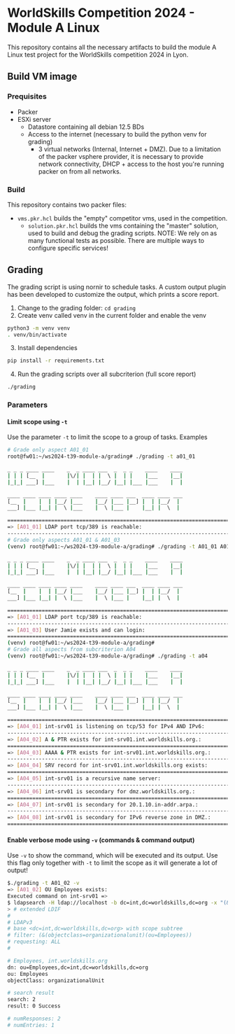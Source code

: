 # WorldSkills Competition 2024 - Module A Linux
This repository contains all the necessary artifacts to build the module A Linux test project for the WorldSkills competition 2024 in Lyon.

## Build VM image
### Prequisites
* Packer
* ESXi server
  * Datastore containing all debian 12.5 BDs
  * Access to the internet (necessary to build the python venv for grading)
    * 3 virtual networks (Internal, Internet + DMZ).
      Due to a limitation of the packer vsphere provider, it is necessary to provide network connectivity, DHCP + access to the host you're running packer on from all networks.
### Build

This repository contains two packer files:
  * `vms.pkr.hcl` builds the "empty" competitor vms, used in the competition.
    * `solution.pkr.hcl` builds the vms containing the "master" solution, used to build and debug the grading scripts.
    NOTE: We rely on as many functional tests as possible. There are multiple ways to configure specific services!


## Grading
The grading script is using nornir to schedule tasks. A custom output plugin has been developed to customize the output, which prints a score report.

1. Change to the grading folder: `cd grading`
2. Create venv called venv in the current folder and enable the venv
```bash
python3 -m venv venv
. venv/bin/activate
```
3. Install dependencies
```bash
pip install -r requirements.txt
```
4. Run the grading scripts over all subcriterion (full score report)
```bash
./grading
```
### Parameters
#### Limit scope using `-t`
Use the parameter `-t` to limit the scope to a group of tasks. Examples
  ```bash
  # Grade only aspect A01_01
  root@fw01:~/ws2024-t39-module-a/grading# ./grading -t a01_01

  _ _ _ ____ ____    _  _ ____ ___  _  _ _    ____    ____
  | | | [__  |       |\/| |  | |  \ |  | |    |___    |__|
  |_|_| ___] |___    |  | |__| |__/ |__| |___ |___    |  |
  
  ____ ____ ____ ____ ____    ____ ____ ___  ____ ____ ___
  [__  |    |  | |__/ |___    |__/ |___ |__] |  | |__/  |
  ___] |___ |__| |  \ |___    |  \ |___ |    |__| |  \  |
  
  ===========================================================================
  => [A01_01] LDAP port tcp/389 is reachable:                              0.1
  ---------------------------------------------------------------------------
  # Grade only aspects A01_01 & A01_03
  (venv) root@fw01:~/ws2024-t39-module-a/grading# ./grading -t A01_01 A01_03
  
  _ _ _ ____ ____    _  _ ____ ___  _  _ _    ____    ____
  | | | [__  |       |\/| |  | |  \ |  | |    |___    |__|
  |_|_| ___] |___    |  | |__| |__/ |__| |___ |___    |  |
  
  ____ ____ ____ ____ ____    ____ ____ ___  ____ ____ ___
  [__  |    |  | |__/ |___    |__/ |___ |__] |  | |__/  |
  ___] |___ |__| |  \ |___    |  \ |___ |    |__| |  \  |
  
  ===========================================================================
  => [A01_01] LDAP port tcp/389 is reachable:                              0.1
  ---------------------------------------------------------------------------
  => [A01_03] User Jamie exists and can login:                             0.3
  ===========================================================================
  (venv) root@fw01:~/ws2024-t39-module-a/grading#
  # Grade all aspects from subcriterion A04
  (venv) root@fw01:~/ws2024-t39-module-a/grading# ./grading -t a04

  _ _ _ ____ ____    _  _ ____ ___  _  _ _    ____    ____
  | | | [__  |       |\/| |  | |  \ |  | |    |___    |__|
  |_|_| ___] |___    |  | |__| |__/ |__| |___ |___    |  |
  
  ____ ____ ____ ____ ____    ____ ____ ___  ____ ____ ___
  [__  |    |  | |__/ |___    |__/ |___ |__] |  | |__/  |
  ___] |___ |__| |  \ |___    |  \ |___ |    |__| |  \  |
  
  ===========================================================================
  => [A04_01] int-srv01 is listening on tcp/53 for IPv4 AND IPv6:          0.1
  ---------------------------------------------------------------------------
  => [A04_02] A & PTR exists for int-srv01.int.worldskills.org.:           0.1
  ===========================================================================
  => [A04_03] AAAA & PTR exists for int-srv01.int.worldskills.org.:        0.1
  ---------------------------------------------------------------------------
  => [A04_04] SRV record for int-srv01.int.worldskills.org exists:         0.2
  ===========================================================================
  => [A04_05] int-srv01 is a recursive name server:                        0.2
  ---------------------------------------------------------------------------
  => [A04_06] int-srv01 is secondary for dmz.worldskills.org.:             0.1
  ===========================================================================
  => [A04_07] int-srv01 is secondary for 20.1.10.in-addr.arpa.:            0.1
  ---------------------------------------------------------------------------
  => [A04_08] int-srv01 is secondary for IPv6 reverse zone in DMZ.:        0.1
  ===========================================================================
  ```
#### Enable verbose mode using `-v` (commands & command output)
Use `-v` to show the command, which will be executed and its output. Use this flag only together with `-t` to limit the scope as it will generate a lot of output!
  ```bash
  $./grading -t A01_02 -v
  => [A01_02] OU Employees exists:                                         0.25
Executed command on int-srv01 =>
$ ldapsearch -H ldap://localhost -b dc=int,dc=worldskills,dc=org -x "(&(objectclass=organizationalunit)(ou=Employees))" -D cn=admin,dc=int,dc=worldskills,dc=org -w Skill39@Lyon
> # extended LDIF
#
# LDAPv3
# base <dc=int,dc=worldskills,dc=org> with scope subtree
# filter: (&(objectclass=organizationalunit)(ou=Employees))
# requesting: ALL
#

# Employees, int.worldskills.org
dn: ou=Employees,dc=int,dc=worldskills,dc=org
ou: Employees
objectClass: organizationalUnit

# search result
search: 2
result: 0 Success

# numResponses: 2
# numEntries: 1
  ```
